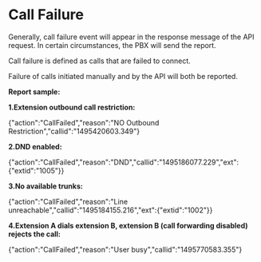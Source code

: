 # Call Failure

Generally, call failure event will appear in the response message of the API request. In certain circumstances, the PBX will send the report.

Call failure is defined as calls that are failed to connect.

Failure of calls initiated manually and by the API will both be reported.

**Report sample:**

**1.Extension outbound call restriction:**

{"action":"CallFailed","reason":"NO Outbound Restriction","callid":"1495420603.349"}

**2.DND enabled:**

{"action":"CallFailed","reason":"DND","callid":"1495186077.229","ext":{"extid":"1005"}}

**3.No available trunks:**

{"action":"CallFailed","reason":"Line unreachable","callid":"1495184155.216","ext":{"extid":"1002"}}

**4.Extension A dials extension B, extension B \(call forwarding disabled\) rejects the call:**

{"action":"CallFailed","reason":"User busy","callid":"1495770583.355"}

